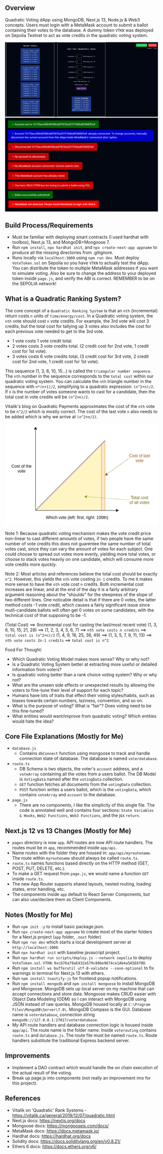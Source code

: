 ## Overview
Quadratic Voting dApp using MongoDB, Next.js 13, Node.js & Web3 concepts. Users must login with a MetaMask account to submit a ballot containing their votes to the database. A dummy token `VTKN` was deployed on Sepolia Testnet to act as vote credits in the quadratic voting system. 

![frontend](public/frontendvisual.png)
<img src="public/notifications.png" alt="notifications" width="800" />


## Build Process/Requirements
- Must be familiar with deploying smart contracts (I used hardhat with toolbox), Next.js 13, and MongoDB+Mongoose 7.
- Run `npm install`, `npx hardhat init`, and `npx create-next-app appname` to produce all the missing directories from .gitignore.
- Runs locally via `localhost:3000` using `npm run dev`. Must deploy `VoteToken.sol` on Sepolia so you have `VTKN` to actually test the dApp. You can distribute the token to multiple MetaMask addresses if you want to simulate voting. Also be sure to change the address to your deployed token inside `page.js`, and verify the ABI is correct. REMEMBER to be on the SEPOLIA network!


## What is a Quadratic Ranking System?
The core concept of a `Quadratic Ranking System` is that an `nth` (incremental) return costs `n` units of `time/energy/cost`. In a Quadratic voting system, the `nth` vote should cost `n` vote credits. For example, the 3rd vote will cost 3 credits, but the total cost for tallying up 3 votes also includes the cost for each previous vote needed to get to the 3rd vote. 

- 1 vote costs 1 vote credit total.
- 2 votes costs 3 vote credits total. (2 credit cost for 2nd vote, 1 credit cost for 1st vote).
- 3 votes costs 6 vote credits total. (3 credit cost for 3rd vote, 2 credit cost for 2nd vote, 1 credit cost for 1st vote).

This sequence (1, 3, 6, 10, 15...) is called the `triangular number sequence`. The `nth` number in the sequence corresponds to the `total cost` within our quadratic voting system. You can calculate the `nth` triangle number in the sequence with `n*(n+1)/2`, simplifying to a quadratic expression: `(n^2+n)/2`. If `n` is the number of votes someone wants to cast for a candidate, then the total cost in vote credits will be `(n^2+n)/2`. 

Vitalik's blog on Quadratic Payments approximates the cost of the `nth` vote to be `n^2/2` which is mostly correct. The cost of the last vote `n` also needs to be added which is why we arrive at `(n^2+n/2)`.

![vote graph](public/votegraph.png)

Note 1: Because quadratic voting mechanism makes the vote credit price non-linear to cast different amounts of votes, if two people have the same number of vote credits this does not guarentee the same number of total votes cast, since they can vary the amount of votes for each subject. One could choose to spread out votes more evenly, yielding more total votes, or choose to stack votes heavily on one candidate, which will consume more vote credits more quickly.

Note 2: Most articles and references believe the total cost should be exactly `n^2`. However, this yields the `nth` vote costing `2n-1` credits. To me it makes more sense to have the `nth` vote cost `n` credits. Both incremental cost increases are linear, and at the end of the day it is a fairly arbitrary argument reasoning about the "shoulds" for the steepness of the slope of two different lines. One noticable detail is that if there are 0 votes, the latter method costs -1 vote credit, which causes a fairly significant issue since mutli-candidate ballots will often get 0 votes on some candidates, with the technical cost of that supposing to be -1.

(Total Cost) ==> (Incremental cost for casting the last/most recent vote)
(1, 3, 6, 10, 15, 21, 28) ==> (1, 2, 3, 4, 5, 6, 7) ==> `nth vote costs n credits` ==> `total cost is (n^2+n)/2`
(1, 4, 9, 16, 25, 36, 49) ==> (1, 3, 5, 7, 9, 11, 13) ==> `nth vote costs 2n-1 credits` ==> `total cost is n^2`


Food For Thought: 
- Which Quadratic Voting Model makes more sense? Why or why not?
- Is a Quadratic Voting System better at extracting more useful or detailed information from voters? 
- Is quadratic voting better than a rank choice voting system? Why or why not?
- What are the unseen side effects or unexpected results by allowing the voters to fine-tune their level of support for each topic?
- Humans have lots of traits that effect their voting styles/habits, such as biases towards certain numbers, laziness, convention, and so on. 
- What is the purpose of voting? What is "fair"? Does voting need to be this fine-tuned?
- What entities would want/improve from quadratic voting? Which entities would hate the idea?


## Core File Explanations (Mostly for Me)
- `database.js` 
    - Contains `dbConnect` function using mongoose to track and handle connection state of database. The database is named `voterdatabase`.
- `route.ts` 
    - DB Schema is two objects, the voter's `account` address, and a `voteArray` containing all the votes from a users ballot. The DB Model is `VotingData` named after the `votingData` collection.
    - `GET` function fetches all documents from the `votingData` collection.
    - `POST` function writes a users ballot, which is the `votingData`, which contains `voteArray` and `account` to the database.
- `page.js`
    - There are no components, I like the simplicity of this single file. The code is annotated well and contains four sections: `State Variables & Hooks`, `Web2 Functions`, `Web3 Functions`, and the jsx `return`.


## Next.js 12 vs 13 Changes (Mostly for Me)
- `pages` directory is now `app`. API routes are now API route handlers. The routes must be in `app`, recommended inside `app/api`.
- Name routes with the folder they are housed in: `app/api/myroutename`. The route within `myroutename` should always be called `route.ts`.
- `route.ts` names functions based directly on the HTTP method (GET, POST, PUT, DELETE, etc.).
- To make a GET request from `page.js`, we would name a function `GET` inside `route.ts`.
- The new App Router supports shared layouts, nested routing, loading states, error handling, etc.
- The components inside `app` default to React Server Components, but can also use/declare them as Client Components. 


## Notes (Mostly for Me)
- Run `npm init -y` to install basic package.json.
- Run `npx create-next-app appname` to create most of the starter folders for a Next.js project (`app` folder, `.next` folder)
- Run `npm run dev` which starts a local development server at `http://localhost:3000`. 
- Run `npx hardhat init` with baseline javascript project.
- Run `npx hardhat run scripts/deploy.js --network sepolia` to deploy `VoteToken.sol`. `VTKN`: `0xcb76a79aE432a579c80be9674ce1Ab4a5A5E6f0D`.
- Run `npm install ws bufferutil utf-8-validate --save-optional` to fix warnings in terminal for Next.js 13 with ethers.
- Run `npm install toastify-js` for frontend popup notifications.
- Run `npm install mongodb` and `npm install mongoose` to install MongoDB and Mongoose. MongoDB sets up local server on my machine that can accept connections and store data. Mongoose makes CRUD easier with Object Data Modeling (ODM) so I can interact with MongoDB using JSON instead of raw queries. MongoDB housed locally at `C:\Program Files\MongoDB\Server\7.0\`. MongoDB Compass is the GUI. Database name is `voterdatabase`, connection string `mongodb://127.0.0.1:27017/voterdatabase`.
- My API route handlers and database connection logic is housed inside `app/api`. The route name is the folder name. Inside `voterouting` contains `route.ts` and `database.js`. The route file must be named `route.ts`. Route handlers substitute the traditional Express backend server.


## Improvements
- Implement a DAO contract which would handle the on chain execution of the actual result of the voting.
- Break up page.js into components (not really an improvement imo for this project).


## References
- Vitalik on 'Quadratic' Rank Systems - https://vitalik.ca/general/2019/12/07/quadratic.html
- Next.js docs: https://nextjs.org/docs
- Mongoose docs: https://mongoosejs.com/docs/
- MetaMask docs: https://docs.metamask.io/
- Hardhat docs: https://hardhat.org/docs
- Solidity docs: https://docs.soliditylang.org/en/v0.8.21/
- Ethers 6 docs: https://docs.ethers.org/v6/